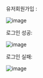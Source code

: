 유저회원가입 :

![image](https://github.com/user-attachments/assets/757b1a3b-186e-43b2-9f00-1129d214cb13)

로그인 성공:

![image](https://github.com/user-attachments/assets/d96ce65a-dba0-4ae4-acea-dfd246e12f45)

로그인 실패:

![image](https://github.com/user-attachments/assets/99594775-395b-4f10-a2c9-e8d6d8c4bcc1)
